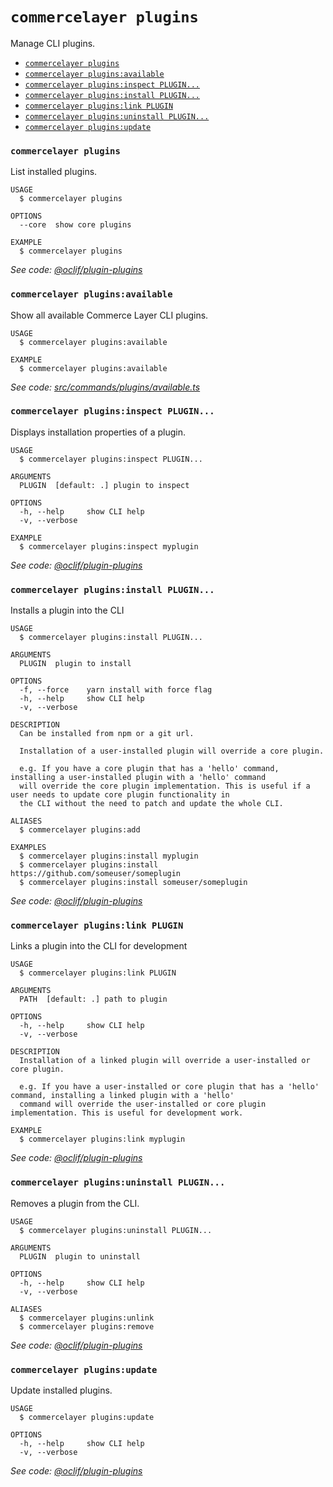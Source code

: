 `commercelayer plugins`
=======================

Manage CLI plugins.

* [`commercelayer plugins`](#commercelayer-plugins)
* [`commercelayer plugins:available`](#commercelayer-pluginsavailable)
* [`commercelayer plugins:inspect PLUGIN...`](#commercelayer-pluginsinspect-plugin)
* [`commercelayer plugins:install PLUGIN...`](#commercelayer-pluginsinstall-plugin)
* [`commercelayer plugins:link PLUGIN`](#commercelayer-pluginslink-plugin)
* [`commercelayer plugins:uninstall PLUGIN...`](#commercelayer-pluginsuninstall-plugin)
* [`commercelayer plugins:update`](#commercelayer-pluginsupdate)

### `commercelayer plugins`

List installed plugins.

```
USAGE
  $ commercelayer plugins

OPTIONS
  --core  show core plugins

EXAMPLE
  $ commercelayer plugins
```

_See code: [@oclif/plugin-plugins](https://github.com/oclif/plugin-plugins/blob/v1.10.0/src/commands/plugins/index.ts)_

### `commercelayer plugins:available`

Show all available Commerce Layer CLI plugins.

```
USAGE
  $ commercelayer plugins:available

EXAMPLE
  $ commercelayer plugins:available
```

_See code: [src/commands/plugins/available.ts](https://github.com/commercelayer/commercelayer-cli/blob/v1.0.0-beta.10/src/commands/plugins/available.ts)_

### `commercelayer plugins:inspect PLUGIN...`

Displays installation properties of a plugin.

```
USAGE
  $ commercelayer plugins:inspect PLUGIN...

ARGUMENTS
  PLUGIN  [default: .] plugin to inspect

OPTIONS
  -h, --help     show CLI help
  -v, --verbose

EXAMPLE
  $ commercelayer plugins:inspect myplugin
```

_See code: [@oclif/plugin-plugins](https://github.com/oclif/plugin-plugins/blob/v1.10.0/src/commands/plugins/inspect.ts)_

### `commercelayer plugins:install PLUGIN...`

Installs a plugin into the CLI

```
USAGE
  $ commercelayer plugins:install PLUGIN...

ARGUMENTS
  PLUGIN  plugin to install

OPTIONS
  -f, --force    yarn install with force flag
  -h, --help     show CLI help
  -v, --verbose

DESCRIPTION
  Can be installed from npm or a git url.

  Installation of a user-installed plugin will override a core plugin.

  e.g. If you have a core plugin that has a 'hello' command, installing a user-installed plugin with a 'hello' command 
  will override the core plugin implementation. This is useful if a user needs to update core plugin functionality in 
  the CLI without the need to patch and update the whole CLI.

ALIASES
  $ commercelayer plugins:add

EXAMPLES
  $ commercelayer plugins:install myplugin 
  $ commercelayer plugins:install https://github.com/someuser/someplugin
  $ commercelayer plugins:install someuser/someplugin
```

_See code: [@oclif/plugin-plugins](https://github.com/oclif/plugin-plugins/blob/v1.10.0/src/commands/plugins/install.ts)_

### `commercelayer plugins:link PLUGIN`

Links a plugin into the CLI for development

```
USAGE
  $ commercelayer plugins:link PLUGIN

ARGUMENTS
  PATH  [default: .] path to plugin

OPTIONS
  -h, --help     show CLI help
  -v, --verbose

DESCRIPTION
  Installation of a linked plugin will override a user-installed or core plugin.

  e.g. If you have a user-installed or core plugin that has a 'hello' command, installing a linked plugin with a 'hello' 
  command will override the user-installed or core plugin implementation. This is useful for development work.

EXAMPLE
  $ commercelayer plugins:link myplugin
```

_See code: [@oclif/plugin-plugins](https://github.com/oclif/plugin-plugins/blob/v1.10.0/src/commands/plugins/link.ts)_

### `commercelayer plugins:uninstall PLUGIN...`

Removes a plugin from the CLI.

```
USAGE
  $ commercelayer plugins:uninstall PLUGIN...

ARGUMENTS
  PLUGIN  plugin to uninstall

OPTIONS
  -h, --help     show CLI help
  -v, --verbose

ALIASES
  $ commercelayer plugins:unlink
  $ commercelayer plugins:remove
```

_See code: [@oclif/plugin-plugins](https://github.com/oclif/plugin-plugins/blob/v1.10.0/src/commands/plugins/uninstall.ts)_

### `commercelayer plugins:update`

Update installed plugins.

```
USAGE
  $ commercelayer plugins:update

OPTIONS
  -h, --help     show CLI help
  -v, --verbose
```

_See code: [@oclif/plugin-plugins](https://github.com/oclif/plugin-plugins/blob/v1.10.0/src/commands/plugins/update.ts)_
